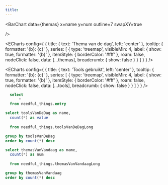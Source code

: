 ```yaml
---
title: 
---
```


<BarChart 
  data={themas}
  x=name
  y=num
  outline=7
  swapXY=true
  
/>


<CalendarHeatmap 
    data={entry}
    date=datum
    value=welbevindenVandaag
    title="Welbevinden"
    subtitle="Dagelijks persoonlijk cijfer (schaal 1-10)" 
/>


<ECharts config={
    {
      title: {
        text: 'Thema van de dag',
        left: 'center'
      },
        tooltip: {
            formatter: '{b}: {c}'
        },
      series: [
        {
          type: 'treemap',
          visibleMin: 4,
          label: {
            show: true,
            formatter: '{b}'
          },
          itemStyle: {
            borderColor: '#fff'
          },
          roam: false,
          nodeClick: false,
          data: [...themas],
          breadcrumb: {
            show: false
          }
        }
      ]
    }
  }
/>

<ECharts config={
    {
      title: {
        text: 'Tools gebruikt',
        left: 'center'
      },
        tooltip: {
            formatter: '{b}: {c}'
        },
      series: [
        {
          type: 'treemap',
          visibleMin: 4,
          label: {
            show: true,
            formatter: '{b}'
          },
          itemStyle: {
            borderColor: '#fff'
          },
          roam: false,
          nodeClick: false,
          data: [...tools],
          breadcrumb: {
            show: false
          }
        }
      ]
      }
    }
/>




```sql entry
  select
      *
  from needful_things.entry
```

```sql tools
select toolsVanDeDag as name, 
  count(*) as value
  
  from needful_things.toolsVanDeDagLong

group by toolsVanDeDag
order by count(*) desc
```

```sql themas
select themasVanVandaag as name, 
  count(*) as num
  
  from needful_things.themasVanVandaagLong

group by themasVanVandaag
order by count(*) desc
```

